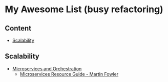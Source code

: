 # My Awesome List (busy refactoring)

## Content

- [Scalability](#scalability)

## Scalability
* [Microservices and Orchestration](https://hackernoon.com/microservices-are-hard-an-invaluable-guide-to-microservices-2d06bd7bcf5d)
	* [Microservices Resource Guide - Martin Fowler](https://martinfowler.com/microservices/)
